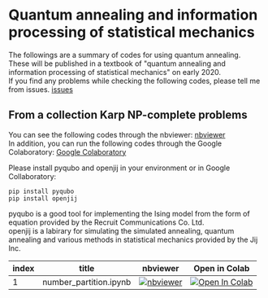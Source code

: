 # Quantum annealing and information processing of statistical mechanics

The followings are a summary of codes for using quantum annealing.  
These will be published in a textbook of "quantum annealing and information processing of statistical mechanics" on early 2020.  
If you find any problems while checking the following codes, please tell me from issues.
[issues](https://github.com/mohzeki222/quantum_annealing/issues) 

## From a collection Karp NP-complete problems

You can see the following codes through the nbviewer: [nbviewer](https://nbviewer.jupyter.org)  
In addition, you can run the following codes through the Google Colaboratory: [Google Colaboratory](https://colab.research.google.com/)  
  
Please install pyqubo and openjij in your environment or in Google Collaboratory:  
```
pip install pyqubo
pip install openjij
```
pyqubo is a good tool for implementing the Ising model from the form of equation provided by the Recruit Communications Co. Ltd.  
openjij is a labirary for simulating the simulated annealing, quantum annealing and various methods in statistical mechanics provided by the Jij Inc.  

index |title |nbviewer|Open in Colab|
-----|--------|--------|-------------|
1|number_partition.ipynb |[![nbviewer](https://camo.githubusercontent.com/bfeb5472ee3df9b7c63ea3b260dc0c679be90b97/68747470733a2f2f696d672e736869656c64732e696f2f62616467652f72656e6465722d6e627669657765722d6f72616e67652e7376673f636f6c6f72423d66333736323626636f6c6f72413d346434643464)](https://nbviewer.jupyter.org/github/mohzeki222/quantum_annealing/blob/master/notes/number_partition.ipynb)|[![Open In Colab](https://colab.research.google.com/assets/colab-badge.svg)](https://colab.research.google.com/github/mohzeki222/quantum_annealing/blob/master/notes/number_partition.ipynb)
